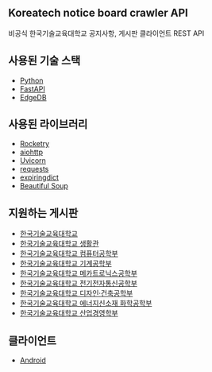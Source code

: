 ## Koreatech notice board crawler API
비공식 한국기술교육대학교 공지사항, 게시판 클라이언트 REST API

## 사용된 기술 스택
* [Python](https://www.python.org/)
* [FastAPI](https://github.com/tiangolo/fastapi)
* [EdgeDB](https://www.edgedb.com/)

## 사용된  라이브러리
* [Rocketry](https://github.com/Miksus/rocketry)
* [aiohttp](https://github.com/aio-libs/aiohttp)
* [Uvicorn](https://www.uvicorn.org/)
* [requests](https://github.com/psf/requests)
* [expiringdict](https://pypi.org/project/expiringdict/)
* [Beautiful Soup](https://www.crummy.com/software/BeautifulSoup/)

## 지원하는 게시판
* [한국기술교육대학교](https://koreatech.ac.kr/)
* [한국기술교육대학교 생활관](https://dorm.koreatech.ac.kr/)
* [한국기술교육대학교 컴퓨터공학부](https://cse.koreatech.ac.kr/)
* [한국기술교육대학교 기계공학부](https://cms3.koreatech.ac.kr/me/index.do)
* [한국기술교육대학교 메카트로닉스공학부](https://cms3.koreatech.ac.kr/mechatronics/index.do)
* [한국기술교육대학교 전기전자통신공학부](https://cms3.koreatech.ac.kr/ite/index.do)
* [한국기술교육대학교 디자인·](https://cms3.koreatech.ac.kr/ide/index.do)[건축공학부](https://cms3.koreatech.ac.kr/arch/index.do)
* [한국기술교육대학교 에너지신소재 화학공학부](https://cms3.koreatech.ac.kr/emc/index.do)
* [한국기술교육대학교 산업경영학부](https://cms3.koreatech.ac.kr/sim/index.do)

## 클라이언트
* [Android](https://github.com/kongwoojin/koreatech_board_client_android)